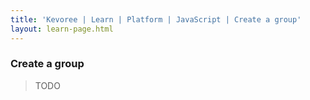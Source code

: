 ```yaml
---
title: 'Kevoree | Learn | Platform | JavaScript | Create a group'
layout: learn-page.html
---
```

### Create a group
> TODO
